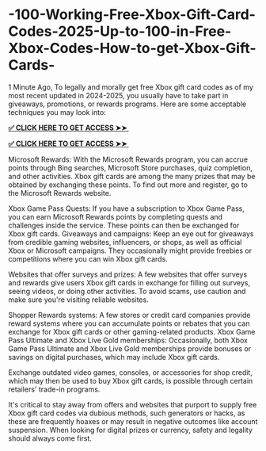 # -100-Working-Free-Xbox-Gift-Card-Codes-2025-Up-to-100-in-Free-Xbox-Codes-How-to-get-Xbox-Gift-Cards-
1 Minute Ago, To legally and morally get free Xbox gift card codes as of my most recent updated in 2024-2025, you usually have to take part in giveaways, promotions, or rewards programs. Here are some acceptable techniques you may look into:

**[✅ CLICK HERE TO GET ACCESS ➤➤ ​​](https://xnproo.com/giftcards/)**


**[✅ CLICK HERE TO GET ACCESS ➤➤ ​​](https://xnproo.com/giftcards/)**

Microsoft Rewards: With the Microsoft Rewards program, you can accrue points through Bing searches, Microsoft Store purchases, quiz completion, and other activities. Xbox gift cards are among the many prizes that may be obtained by exchanging these points. To find out more and register, go to the Microsoft Rewards website.

Xbox Game Pass Quests: If you have a subscription to Xbox Game Pass, you can earn Microsoft Rewards points by completing quests and challenges inside the service. These points can then be exchanged for Xbox gift cards. Giveaways and campaigns: Keep an eye out for giveaways from credible gaming websites, influencers, or shops, as well as official Xbox or Microsoft campaigns. They occasionally might provide freebies or competitions where you can win Xbox gift cards.

Websites that offer surveys and prizes: A few websites that offer surveys and rewards give users Xbox gift cards in exchange for filling out surveys, seeing videos, or doing other activities. To avoid scams, use caution and make sure you're visiting reliable websites.

Shopper Rewards systems: A few stores or credit card companies provide reward systems where you can accumulate points or rebates that you can exchange for Xbox gift cards or other gaming-related products. Xbox Game Pass Ultimate and Xbox Live Gold memberships: Occasionally, both Xbox Game Pass Ultimate and Xbox Live Gold memberships provide bonuses or savings on digital purchases, which may include Xbox gift cards.

Exchange outdated video games, consoles, or accessories for shop credit, which may then be used to buy Xbox gift cards, is possible through certain retailers' trade-in programs.

It's critical to stay away from offers and websites that purport to supply free Xbox gift card codes via dubious methods, such generators or hacks, as these are frequently hoaxes or may result in negative outcomes like account suspension. When looking for digital prizes or currency, safety and legality should always come first.
